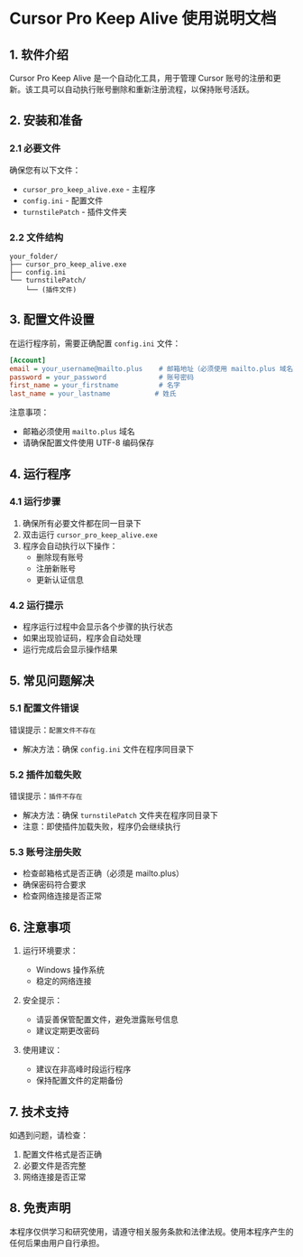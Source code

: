 

# Cursor Pro Keep Alive 使用说明文档

## 1. 软件介绍
Cursor Pro Keep Alive 是一个自动化工具，用于管理 Cursor 账号的注册和更新。该工具可以自动执行账号删除和重新注册流程，以保持账号活跃。

## 2. 安装和准备

### 2.1 必要文件
确保您有以下文件：
- `cursor_pro_keep_alive.exe` - 主程序
- `config.ini` - 配置文件
- `turnstilePatch` - 插件文件夹

### 2.2 文件结构
```
your_folder/
├── cursor_pro_keep_alive.exe
├── config.ini
└── turnstilePatch/
    └── (插件文件)
```

## 3. 配置文件设置

在运行程序前，需要正确配置 `config.ini` 文件：

```ini
[Account]
email = your_username@mailto.plus    # 邮箱地址（必须使用 mailto.plus 域名）
password = your_password             # 账号密码
first_name = your_firstname          # 名字
last_name = your_lastname           # 姓氏
```

注意事项：
- 邮箱必须使用 `mailto.plus` 域名
- 请确保配置文件使用 UTF-8 编码保存

## 4. 运行程序

### 4.1 运行步骤
1. 确保所有必要文件都在同一目录下
2. 双击运行 `cursor_pro_keep_alive.exe`
3. 程序会自动执行以下操作：
   - 删除现有账号
   - 注册新账号
   - 更新认证信息

### 4.2 运行提示
- 程序运行过程中会显示各个步骤的执行状态
- 如果出现验证码，程序会自动处理
- 运行完成后会显示操作结果

## 5. 常见问题解决

### 5.1 配置文件错误
错误提示：`配置文件不存在`
- 解决方法：确保 `config.ini` 文件在程序同目录下

### 5.2 插件加载失败
错误提示：`插件不存在`
- 解决方法：确保 `turnstilePatch` 文件夹在程序同目录下
- 注意：即使插件加载失败，程序仍会继续执行

### 5.3 账号注册失败
- 检查邮箱格式是否正确（必须是 mailto.plus）
- 确保密码符合要求
- 检查网络连接是否正常

## 6. 注意事项

1. 运行环境要求：
   - Windows 操作系统
   - 稳定的网络连接

2. 安全提示：
   - 请妥善保管配置文件，避免泄露账号信息
   - 建议定期更改密码

3. 使用建议：
   - 建议在非高峰时段运行程序
   - 保持配置文件的定期备份

## 7. 技术支持

如遇到问题，请检查：
1. 配置文件格式是否正确
2. 必要文件是否完整
3. 网络连接是否正常

## 8. 免责声明

本程序仅供学习和研究使用，请遵守相关服务条款和法律法规。使用本程序产生的任何后果由用户自行承担。
